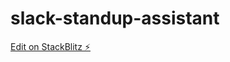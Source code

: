 # slack-standup-assistant

[Edit on StackBlitz ⚡️](https://stackblitz.com/edit/slack-standup-assistant)